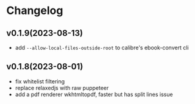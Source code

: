# Changelog

## v0.1.9(2023-08-13)
- add `--allow-local-files-outside-root` to calibre's ebook-convert cli

## v0.1.8(2023-08-01)
- fix whitelist filtering
- replace relaxedjs with raw puppeteer
- add a pdf renderer wkhtmltopdf, faster but has split lines issue